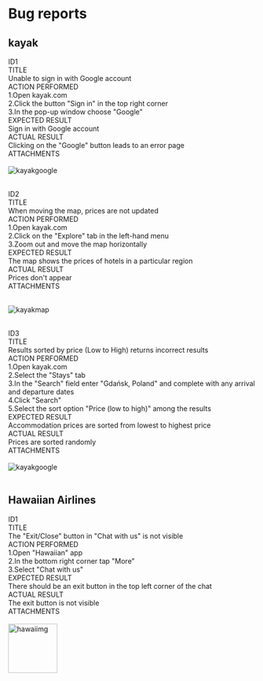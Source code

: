 <h1>Bug reports</h1>

<h2>kayak</h2>

ID1<br>
TITLE<br>
Unable to sign in with Google account<br>
ACTION PERFORMED<br>
1.Open kayak.com<br>
2.Click the button "Sign in" in the top right corner<br>
3.In the pop-up window choose "Google"<br>
EXPECTED RESULT<br>
Sign in with Google account<br>
ACTUAL RESULT<br>
Clicking on the "Google" button leads to an error page<br>
ATTACHMENTS<br><br>
<img src='https://i.ibb.co/fk6vFtV/kayakgoogle.jpg' alt='kayakgoogle' border='0'>
<br><br>

ID2<br>
TITLE<br>
When moving the map, prices are not updated<br>
ACTION PERFORMED<br>
1.Open kayak.com<br>
2.Click on the "Explore" tab in the left-hand menu<br>
3.Zoom out and move the map horizontally<br>
EXPECTED RESULT<br>
The map shows the prices of hotels in a particular region<br>
ACTUAL RESULT<br>
Prices don't appear<br>
ATTACHMENTS<br><br>

<img src='https://i.ibb.co/SXN6H2v/kayakmap.jpg' alt='kayakmap' border='0'>
<br><br>

ID3<br>
TITLE<br>
Results sorted by price (Low to High) returns incorrect results<br>
ACTION PERFORMED<br>
1.Open kayak.com<br>
2.Select the "Stays" tab<br>
3.In the "Search" field enter "Gdańsk, Poland" and complete with any arrival and departure dates<br>
4.Click "Search"<br>
5.Select the sort option "Price (low to high)" among the results<br>
EXPECTED RESULT<br>
Accommodation prices are sorted from lowest to highest price<br>
ACTUAL RESULT<br>
Prices are sorted randomly<br>
ATTACHMENTS<br><br>
<img src='https://i.ibb.co/nQvmR2C/kayaksortprice.jpg' alt='kayakgoogle' border='0'>
<br><br>

<h2>Hawaiian Airlines</h2>

ID1<br>
TITLE<br>
The "Exit/Close" button in "Chat with us" is not visible<br>
ACTION PERFORMED<br>
1.Open "Hawaiian" app<br>
2.In the bottom right corner tap "More"<br>
3.Select "Chat with us"<br>
EXPECTED RESULT<br>
There should be an exit button in the top left corner of the chat<br>
ACTUAL RESULT<br>
The exit button is not visible<br>
ATTACHMENTS<br><br>
<img src='https://i.ibb.co/CWyWgMs/hawaiimg.png' alt='hawaiimg' border='0' height='100px'>

<br><br>
